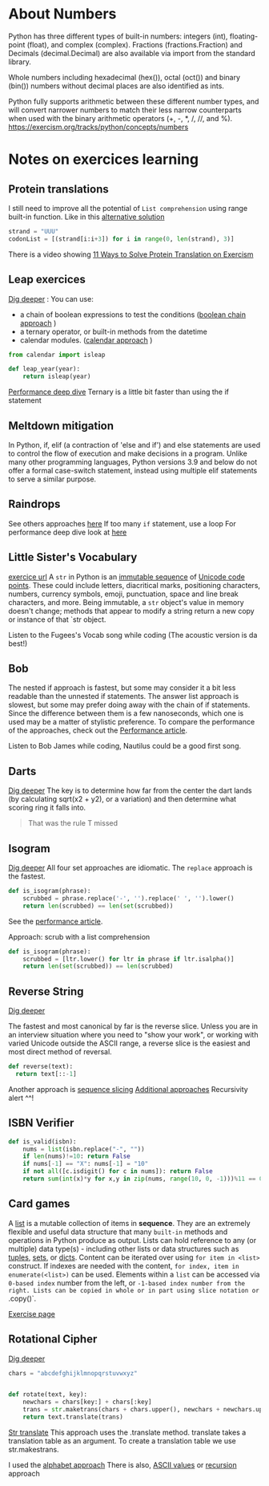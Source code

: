# About Numbers
Python has three different types of built-in numbers: integers (int), floating-point (float), and complex (complex). Fractions (fractions.Fraction) and Decimals (decimal.Decimal) are also available via import from the standard library.

Whole numbers including hexadecimal (hex()), octal (oct()) and binary (bin()) numbers without decimal places are also identified as ints.

Python fully supports arithmetic between these different number types, and will convert narrower numbers to match their less narrow counterparts when used with the binary arithmetic operators (+, -, *, /, //, and %).
https://exercism.org/tracks/python/concepts/numbers

# Notes on exercices learning
## Protein translations

I still need to improve all the potential of `List comprehension` using range built-in function.
Like in this [alternative solution](https://exercism.org/tracks/python/exercises/protein-translation/solutions/delamoe)

```python
strand = "UUU"
codonList = [(strand[i:i+3]) for i in range(0, len(strand), 3)]
```
There is a video showing [11 Ways to Solve Protein Translation on Exercism](https://www.youtube.com/watch?v=i7SEtqVlWUU&t=33s)


## Leap exercices

[Dig deeper](https://exercism.org/tracks/python/exercises/leap/dig_deeper) :  You can use:
- a chain of boolean expressions to test the conditions ([boolean chain approach](https://exercism.org/tracks/python/exercises/leap/approaches/boolean-chain)
)
- a ternary operator, or built-in methods from the datetime
- calendar modules. ([calendar approach](https://exercism.org/tracks/python/exercises/leap/approaches/calendar-isleap)
)
```python
from calendar import isleap

def leap_year(year):
    return isleap(year)
```

[Performance deep dive](https://exercism.org/tracks/python/exercises/leap/articles/performance)
Ternary is a little bit faster than using the if statement

## Meltdown mitigation
In Python, if, elif (a contraction of 'else and if') and else statements are used to control the flow of execution and make decisions in a program. 
Unlike many other programming languages, Python versions 3.9 and below do not offer a formal case-switch statement, instead using multiple elif statements to serve a similar purpose.


## Raindrops
See others approaches [here](https://exercism.org/tracks/python/exercises/raindrops/dig_deeper) 
If too many `if` statement, use a loop 
For performance deep dive look at [here](https://exercism.org/tracks/python/exercises/raindrops/articles/performance)

## Little Sister's Vocabulary
[exercice url](https://exercism.org/tracks/python/exercises/little-sisters-vocab)
A `str` in Python is an [immutable sequence](https://docs.python.org/3/library/stdtypes.html#text-sequence-type-str) of [Unicode code points](https://stackoverflow.com/questions/27331819/whats-the-difference-between-a-character-a-code-point-a-glyph-and-a-grapheme). These could include letters, diacritical marks, positioning characters, numbers, currency symbols, emoji, punctuation, space and line break characters, and more. Being immutable, a `str` object's value in memory doesn't change; methods that appear to modify a string return a new copy or instance of that `str object.

Listen to the Fugees's Vocab song while coding (The acoustic version is da best!)

## Bob

The nested if approach is fastest, but some may consider it a bit less readable than the unnested if statements. 
The answer list approach is slowest, but some may prefer doing away with the chain of if statements. Since the difference between them is a few nanoseconds, which one is used may be a matter of stylistic preference.
To compare the performance of the approaches, check out the [Performance article](https://exercism.org/tracks/python/exercises/bob/articles/performance).

Listen to Bob James while coding, Nautilus could be a good first song.

## Darts

[Dig deeper](https://exercism.org/tracks/python/exercises/darts/dig_deeper)
The key is to determine how far from the center the dart lands (by calculating sqrt(x2 + y2), or a variation) and then determine what scoring ring it falls into.
> That was the rule T missed

## Isogram
[Dig deeper](https://exercism.org/tracks/python/exercises/isogram/dig_deeper)
All four set approaches are idiomatic. The `replace` approach is the fastest.

```python
def is_isogram(phrase):
    scrubbed = phrase.replace('-', '').replace(' ', '').lower()
    return len(scrubbed) == len(set(scrubbed))
```

See the [performance article](https://exercism.org/tracks/python/exercises/isogram/articles/performance).

Approach: scrub with a list comprehension
```python
def is_isogram(phrase):
    scrubbed = [ltr.lower() for ltr in phrase if ltr.isalpha()]
    return len(set(scrubbed)) == len(scrubbed)

```

## Reverse String
[Dig deeper](https://exercism.org/tracks/python/exercises/reverse-string/dig_deeper)

The fastest and most canonical by far is the reverse slice. Unless you are in an interview situation where you need to "show your work", or working with varied Unicode outside the ASCII range, a reverse slice is the easiest and most direct method of reversal.

```python
def reverse(text):
  return text[::-1]
```

Another approach is [sequence slicing](https://exercism.org/tracks/python/exercises/reverse-string/approaches/sequence-slicing)
[Additional approaches](https://exercism.org/tracks/python/exercises/reverse-string/approaches/additional-approaches) Recursivity alert ^^!

## ISBN Verifier

```python
def is_valid(isbn):
    nums = list(isbn.replace("-", ""))
    if len(nums)!=10: return False
    if nums[-1] == "X": nums[-1] = "10"
    if not all([c.isdigit() for c in nums]): return False
    return sum(int(x)*y for x,y in zip(nums, range(10, 0, -1)))%11 == 0
```

## Card games

A [list](https://docs.python.org/3/library/stdtypes.html#list) is a mutable collection of items in **sequence**.
They are an extremely flexible and useful data structure that many `built-in` methods and operations in Python produce as output. 
Lists can hold reference to any (or multiple) data type(s) - including other lists or data structures such as [tuples](https://github.com/exercism/python/tree/main/concepts/tuples), [sets](https://github.com/exercism/python/tree/main/concepts/sets), or [dicts](https://github.com/exercism/python/tree/main/concepts/dicts). 
Content can be iterated over using `for item in <list>` construct. If indexes are needed with the content, `for index, item in enumerate(<list>)` can be used.
Elements within a `list` can be accessed via `0-based index` number from the left, or `-1-based index number from the right.
Lists can be copied in whole or in part using slice notation or `<list>.copy()`.

[Exercise page](https://exercism.org/tracks/python/exercises/card-games)

## Rotational Cipher

[Dig deeper](https://exercism.org/tracks/python/exercises/rotational-cipher/dig_deeper)

```python
chars = "abcdefghijklmnopqrstuvwxyz"


def rotate(text, key):
    newchars = chars[key:] + chars[:key]
    trans = str.maketrans(chars + chars.upper(), newchars + newchars.upper())
    return text.translate(trans)
```

[Str translate](https://exercism.org/tracks/python/exercises/rotational-cipher/approaches/str-translate)
This approach uses the <str>.translate method. translate takes a translation table as an argument. 
To create a translation table we use str.makestrans.

I used the [alphabet approach](https://exercism.org/tracks/python/exercises/rotational-cipher/approaches/alphabet)
There is also, [ASCII values](https://exercism.org/tracks/python/exercises/rotational-cipher/approaches/ascii-values) or [recursion](https://exercism.org/tracks/python/exercises/rotational-cipher/approaches/recursion) approach
